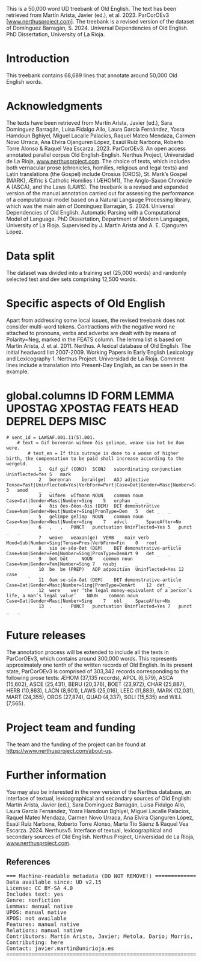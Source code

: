 This is a 50,000 word UD treebank of Old English.
The text has been retrieved from Martín Arista, Javier (ed.), et al. 2023. ParCorOEv3 [www.nerthusproject.com].
The treebank is a revised version of the dataset of Domínguez Barragán, S. 2024. Universal Dependencies of Old English. PhD Dissertation, University of La Rioja.


# Introduction

This treebank contains 68,689 lines that annotate around 50,000 Old English words.


# Acknowledgments

The texts have been retrieved from Martín Arista, Javier (ed.), Sara Domínguez Barragán, Luisa Fidalgo Allo, Laura García Fernández, Yosra Hamdoun Bghiyel, Miguel Lacalle Palacios, Raquel Mateo Mendaza, Carmen Novo Urraca, Ana Elvira Ojanguren López, Esaúl Ruíz Narbona, Roberto Torre Alonso & Raquel Vea Escarza. 2023. ParCorOEv3. An open access annotated parallel corpus Old English-English. Nerthus Project, Universidad de La Rioja, www.nerthusproject.com. The choice of texts, which includes both vernacular prose (chronicles, homilies, religious and legal texts) and Latin translations (the Gospel) include Orosius (OROS), St. Mark’s Gospel (MARK), Ælfric ́s Catholic Homilies I (ÆHOM1), The Anglo-Saxon Chronicle A (ASCA), and the Laws (LAWS). 
The treebank is a revised and expanded version of the manual annotation carried out for assessing the performance of a computational model based on a Natural Langauge Processing library, which was the main aim of Domínguez Barragán, S. 2024. Universal Dependencies of Old English. Automatic Parsing with a Computational Model of Language. PhD Dissertation, Department of Modern Languages, University of La Rioja. Supervised by J. Martín Arista and A. E. Ojanguren López.

# Data split

The dataset was divided into a training set (25,000 words) and randomly selected test and dev sets comprising 12,500 words.


# Specific aspects of Old English
Apart from addressing some local issues, the revised treebank does not consider multi-word tokens. Contractions with the negative word ne attached to pronouns, verbs and adverbs are dealt with by means of Polarity=Neg, marked in the FEATS column. 
The lemma list is based on Martín Arista, J. et al. 2011. Nerthus. A lexical database of Old English. The initial headword list 2007-2009. Working Papers in Early English Lexicology and Lexicography 1. Nerthus Project. Universidad de La Rioja.
Comment lines include a translation into Present-Day English, as can be seen in the example.

# global.columns ID FORM LEMMA UPOSTAG XPOSTAG FEATS HEAD DEPREL DEPS MISC
	# sent_id = LAWSAF.001.11(5).001.
		# text = Gif borenran wifmen ðis gelimpe, weaxe sio bot be ðam were.
			# text_en = If this outrage is done to a woman of higher birth, the compensation to be paid shall increase according to the wergeld.
				1	Gif	gif (CONJ)	SCONJ	subordinating conjunction	Uninflected=Yes	5	mark	_	_
				2	borenran	beran(ge)	ADJ	adjective	Tense=Past|Uninflected=Yes|VerbForm=Part|Case=Dat|Gender=Masc|Number=Sing	3	amod	_	_
				3	wifmen	wīfmann	NOUN	common noun	Case=Dat|Gender=Masc|Number=Sing	5	orphan	_	_
				4	ðis	ðes-ðēos-ðis (DEM)	DET	demonstrative	Case=Nom|Gender=Neut|Number=Sing|PronType=Dem	5	det	_	_
				5	gelimpe	gelimp 	NOUN	common noun	Case=Nom|Gender=Neut|Number=Sing	7	advcl	_	SpaceAfter=No
				6	,	,	PUNCT	punctuation	Uninflected=Yes	5	punct	_	_
				7	weaxe	weaxan(ge)	VERB	main verb	Mood=Sub|Number=Sing|Tense=Pres|VerbForm=Fin	0	root	_	_
				8	sio	se-sēo-ðæt (DEM)	DET	demonstrative-article	Case=Nom|Gender=Fem|Number=Sing|PronType=DemArt	9	det	_	_
				9	bot	bōt 	NOUN	common noun	Case=Nom|Gender=Fem|Number=Sing	7	nsubj	_	_
				10	be	be (PREP)	ADP	adposition	Uninflected=Yes	12	case	_	_
				11	ðam	se-sēo-ðæt (DEM)	DET	demonstrative-article	Case=Dat|Gender=Masc|Number=Sing|PronType=DemArt	12	det	_	_
				12	were	wer ‘the legal money-equivalent of a person’s life, a man’s legal value’	NOUN	common noun	Case=Dat|Gender=Masc|Number=Sing	7	obl	_	SpaceAfter=No
				13	.	.	PUNCT	punctuation	Uninflected=Yes	7	punct	_	_


# Future releases

The annotation process will be extended to include all the texts in ParCorOEv3, which contains around 300,000 words. This represents approximately one tenth of the written records of Old English. In its present state, ParCorOEv3 is comprised of 303,342 records corresponding to the following prose texts: ÆHOM (37,135 records), APOL (6,579), ASCA (15,602), ASCE (25,431), BERU (20,376), BOET (23,972), CHAR (25,887), HERB (10,863), LACN (8,901), LAWS (25,016), LEEC (11,883), MARK (12,031), MART (24,355), OROS (27,874), QUAD (4,337), SOLI (15,535) and WILL (7,565).

# Project team and funding
			
The team and the funding of the project can be found at https://www.nerthusproject.com/about-us.

# Further information

You may also be interested in the new version of the Nerthus database, an interface of textual, lexicographical and secondary sources of Old English: Martín Arista, Javier (ed.), Sara Domínguez Barragán, Luisa Fidalgo Allo, Laura García Fernández, Yosra Hamdoun Bghiyel, Miguel Lacalle Palacios, Raquel Mateo Mendaza, Carmen Novo Urraca, Ana Elvira Ojanguren López, Esaúl Ruíz Narbona, Roberto Torre Alonso, Marta Tío Sáenz & Raquel Vea Escarza. 2024. Nerthusv5. Interface of textual, lexicographical and secondary sources of Old English. Nerthus Project, Universidad de La Rioja, www.nerthusproject.com. 

## References

<pre>
=== Machine-readable metadata (DO NOT REMOVE!) ================================
Data available since: UD v2.15
License: CC BY-SA 4.0
Includes text: yes
Genre: nonfiction
Lemmas: manual native
UPOS: manual native
XPOS: not available
Features: manual native
Relations: manual native
Contributors: Martín Arista, Javier; Metola, Dario; Morris, Daniel Blake
Contributing: here
Contact: javier.martin@unirioja.es
===============================================================================
</pre>

